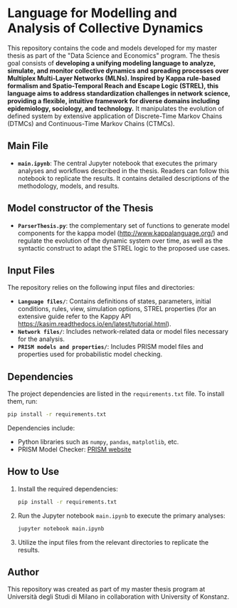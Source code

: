 
# Language for Modelling and Analysis of Collective Dynamics

This repository contains the code and models developed for my master thesis as part of the "Data Science and Economics" program. The thesis goal consists of  **developing a unifying modeling language to analyze, simulate, and monitor collective dynamics and spreading processes over Multiplex Multi-Layer Networks (MLNs). Inspired by Kappa rule-based formalism and Spatio-Temporal Reach and Escape Logic (STREL), this language aims to address standardization challenges in network science, providing a flexible, intuitive framework for diverse domains including epidemiology, sociology, and technology.** It manipulates the evolution of defined system by extensive application of Discrete-Time Markov Chains (DTMCs) and Continuous-Time Markov Chains (CTMCs).

## Main File

- **`main.ipynb`**: The central Jupyter notebook that executes the primary analyses and workflows described in the thesis. Readers can follow this notebook to replicate the results. It contains detailed descriptions of the methodology, models, and results.

## Model constructor of the Thesis

- **`ParserThesis.py`**: the complementary set of functions to generate model components for the kappa model (http://www.kappalanguage.org/) and regulate the evolution of the dynamic system over time, as well as the syntactic construct to adapt the STREL logic to the proposed use cases.

## Input Files

The repository relies on the following input files and directories:
- **`Language files/`**: Contains definitions of states, parameters, initial  conditions, rules, view, simulation options, STREL properties (for an extensive guide refer to the Kappy API https://kasim.readthedocs.io/en/latest/tutorial.html).
- **`Network files/`**: Includes network-related data or model files necessary for the analysis.
- **`PRISM models and properties/`**: Includes PRISM model files and properties used for probabilistic model checking.

## Dependencies

The project dependencies are listed in the `requirements.txt` file. To install them, run:

```bash
pip install -r requirements.txt
```

Dependencies include:
- Python libraries such as `numpy`, `pandas`, `matplotlib`, etc.
- PRISM Model Checker: [PRISM website](http://www.prismmodelchecker.org/)

## How to Use

1. Install the required dependencies:
   ```bash
   pip install -r requirements.txt
   ```

2. Run the Jupyter notebook `main.ipynb` to execute the primary analyses:
   ```bash
   jupyter notebook main.ipynb
   ```

3. Utilize the input files from the relevant directories to replicate the results.

## Author

This repository was created as part of my master thesis program at Università degli Studi di Milano in collaboration with University of Konstanz.
